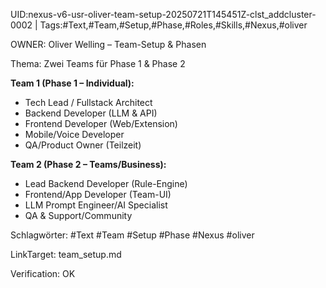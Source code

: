 UID:nexus-v6-usr-oliver-team-setup-20250721T145451Z-clst_addcluster-0002 | Tags:#Text,#Team,#Setup,#Phase,#Roles,#Skills,#Nexus,#oliver

OWNER: Oliver Welling – Team-Setup & Phasen

Thema: Zwei Teams für Phase 1 & Phase 2

**Team 1 (Phase 1 – Individual):**  
- Tech Lead / Fullstack Architect  
- Backend Developer (LLM & API)  
- Frontend Developer (Web/Extension)  
- Mobile/Voice Developer  
- QA/Product Owner (Teilzeit)

**Team 2 (Phase 2 – Teams/Business):**  
- Lead Backend Developer (Rule-Engine)  
- Frontend/App Developer (Team-UI)  
- LLM Prompt Engineer/AI Specialist  
- QA & Support/Community

Schlagwörter: #Text #Team #Setup #Phase #Nexus #oliver

LinkTarget: team_setup.md  

Verification: OK
